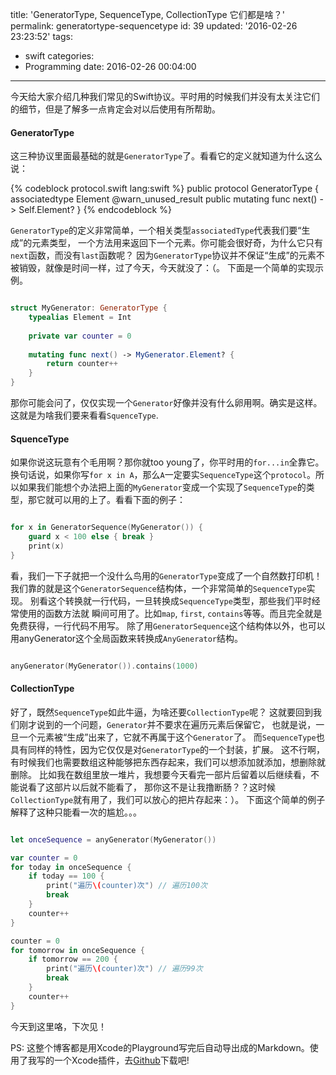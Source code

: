 title: 'GeneratorType, SequenceType, CollectionType 它们都是啥？'
permalink: generatortype-sequencetype
id: 39
updated: '2016-02-26 23:23:52'
tags:
  - swift
categories:
  - Programming
date: 2016-02-26 00:04:00
---
今天给大家介绍几种我们常见的Swift协议。平时用的时候我们并没有太关注它们的细节，但是了解多一点肯定会对以后使用有所帮助。

<!-- more -->

#### GeneratorType
 
 这三种协议里面最基础的就是`GeneratorType`了。看看它的定义就知道为什么这么说：

{% codeblock protocol.swift lang:swift %}
public protocol GeneratorType {
    associatedtype Element
    @warn_unused_result
    public mutating func next() -> Self.Element?
}
{% endcodeblock %}


 `GeneratorType`的定义非常简单，一个相关类型`associatedType`代表我们要“生成”的元素类型，
 一个方法用来返回下一个元素。你可能会很好奇，为什么它只有`next`函数，而没有`last`函数呢？
 因为`GeneratorType`协议并不保证“生成”的元素不被销毁，就像是时间一样，过了今天，今天就没了：（。
 下面是一个简单的实现示例。

```swift

struct MyGenerator: GeneratorType {
    typealias Element = Int
    
    private var counter = 0
    
    mutating func next() -> MyGenerator.Element? {
        return counter++
    }
}

```

那你可能会问了，仅仅实现一个`Generator`好像并没有什么卵用啊。确实是这样。这就是为啥我们要来看看`SquenceType`.

#### SquenceType
 
如果你说这玩意有个毛用啊？那你就too young了，你平时用的`for...in`全靠它。换句话说，如果你写`for x in A`，那么`A`一定要实`SequenceType`这个`protocol`。所以如果我们能想个办法把上面的`MyGenerator`变成一个实现了`SequenceType`的类型，那它就可以用的上了。看看下面的例子：

```swift

for x in GeneratorSequence(MyGenerator()) {
    guard x < 100 else { break }
    print(x)
}


```

 看，我们一下子就把一个没什么鸟用的`GeneratorType`变成了一个自然数打印机！
 我们靠的就是这个`GeneratorSequence`结构体，一个非常简单的`SequenceType`实现。
 别看这个转换就一行代码，一旦转换成`SequenceType`类型，那些我们平时经常使用的函数方法就
 瞬间可用了。比如`map`, `first`, `contains`等等。而且完全就是免费获得，一行代码不用写。
 除了用`GeneratorSequence`这个结构体以外，也可以用anyGenerator这个全局函数来转换成`AnyGenerator`结构。

```swift

anyGenerator(MyGenerator()).contains(1000)


```

#### CollectionType

 好了，既然`SequenceType`如此牛逼，为啥还要`CollectionType`呢？
 这就要回到我们刚才说到的一个问题，`Generator`并不要求在遍历元素后保留它，
 也就是说，一旦一个元素被“生成”出来了，它就不再属于这个`Generator`了。
 而`SequenceType`也具有同样的特性，因为它仅仅是对`GeneratorType`的一个封装，扩展。
 这不行啊，有时候我们也需要数组这种能够把东西存起来，我们可以想添加就添加，想删除就删除。
 比如我在数组里放一堆片，我想要今天看完一部片后留着以后继续看，不能说看了这部片以后就不能看了，
 那你这不是让我撸断肠？？这时候`CollectionType`就有用了，我们可以放心的把片存起来：）。
 下面这个简单的例子解释了这种只能看一次的尴尬。。。

```swift

let onceSequence = anyGenerator(MyGenerator())

var counter = 0
for today in onceSequence {
    if today == 100 {
        print("遍历\(counter)次") // 遍历100次
        break
    }
    counter++
}

counter = 0
for tomorrow in onceSequence {
    if tomorrow == 200 {
        print("遍历\(counter)次") // 遍历99次
        break
    }
    counter++
}


```

 今天到这里咯，下次见！

PS: 这整个博客都是用Xcode的Playground写完后自动导出成的Markdown。使用了我写的一个Xcode插件，去[Github](https://github.com/KelvinJin/PlaygroundExporter)下载吧!